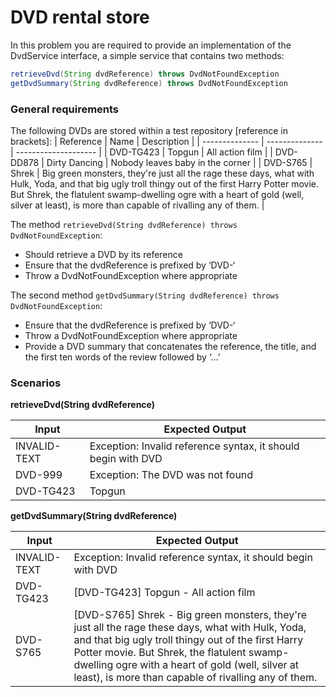   DVD rental store
=====================

In this problem you are required to provide an implementation of the DvdService interface, a simple service that contains two methods:
```java
retrieveDvd(String dvdReference) throws DvdNotFoundException
getDvdSummary(String dvdReference) throws DvdNotFoundException
```

<h3>General requirements</h3>

The following DVDs are stored within a test repository [reference in brackets]:
| Reference      | Name           | Description           | 
| -------------- | -------------- |  -------------------- |
| DVD-TG423	 | Topgun	  | All action film  |
| DVD-DD878	 | Dirty Dancing  | Nobody leaves baby in the corner |
| DVD-S765	 | Shrek	  | Big green monsters, they're just all the rage these days, what with Hulk, Yoda, and that big ugly troll thingy out of the first Harry Potter movie. But Shrek, the flatulent swamp-dwelling ogre with a heart of gold (well, silver at least), is more than capable of rivalling any of them. |

The method `retrieveDvd(String dvdReference) throws DvdNotFoundException`:
* Should retrieve a DVD by its reference
* Ensure that the dvdReference is prefixed by ‘DVD-‘
* Throw a DvdNotFoundException where appropriate

The second method `getDvdSummary(String dvdReference) throws DvdNotFoundException`:
* Ensure that the dvdReference is prefixed by ‘DVD-‘
* Throw a DvdNotFoundException where appropriate
* Provide a DVD summary that concatenates the reference, the title, and the first ten words of the review followed by ‘...’

<h3>Scenarios</h3>

**retrieveDvd(String dvdReference)**

| Input                               | Expected Output   | 
| ----------------------------------- | ----------------- |
| INVALID-TEXT	 | Exception: Invalid reference syntax, it should begin with DVD |
| DVD-999	 | Exception: The DVD was not found |
| DVD-TG423	 | Topgun |


**getDvdSummary(String dvdReference)**

| Input                               | Expected Output   | 
| ----------------------------------- | ----------------- |
| INVALID-TEXT	| Exception: Invalid reference syntax, it should begin with DVD |
| DVD-TG423	| [DVD-TG423] Topgun - All action film |
| DVD-S765	| [DVD-S765] Shrek - Big green monsters, they're just all the rage these days, what with Hulk, Yoda, and that big ugly troll thingy out of the first Harry Potter movie. But Shrek, the flatulent swamp-dwelling ogre with a heart of gold (well, silver at least), is more than capable of rivalling any of them. |
